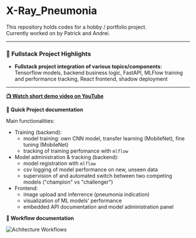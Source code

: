 # X-Ray_Pneumonia

This repository holds codes for a hobby / portfolio project.  
Currently worked on by Patrick and Andrei.

---

### 🧠 Fullstack Project Highlights

- **Fullstack project integration of various topics/components**: Tensorflow models, backend business logic, FastAPI, MLFlow training and performance tracking, React frontend, shadow deployment

--- 

<p align="left">
  <strong><a href="https://youtu.be/aaeOJk1loig">📺 Watch short demo video on YouTube</a></strong>
</p>

<p align="left">
  <strong>🚀 Quick Project documentation</strong>  
</p>

Main functionalities:
  - Training (backend):
    - model training: own CNN model, transfer learning (MobileNet), fine tuning (MobileNet)
    - tracking of training perfomance with `mlflow`
  - Model administration & tracking (backend):
    - model registration with `mlflow`
    - csv logging of model performance on new, unseen data
    - supervision of and automated switch between two competing models ("champion" vs "challenger")
  - Frontend:
    - image upload and inferrence (pneumonia indication)
    - visualization of ML models' performance
    - embedded API documentation and model administration panel

<p align="left">
  <strong> 🤖 Workflow documentation</strong>  
</p>

![Achitecture   Workflows](https://github.com/user-attachments/assets/39e11f47-337b-4149-84dc-6315e4279f73)

